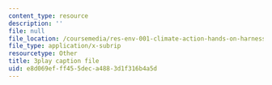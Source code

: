 ```yaml
---
content_type: resource
description: ''
file: null
file_location: /coursemedia/res-env-001-climate-action-hands-on-harnessing-science-with-communities-to-cut-carbon-january-iap-2017/e8d069efff455deca4883d1f316b4a5d_jBoDIObtJQw.vtt
file_type: application/x-subrip
resourcetype: Other
title: 3play caption file
uid: e8d069ef-ff45-5dec-a488-3d1f316b4a5d
---
```

